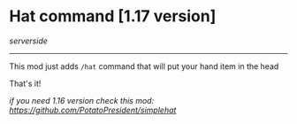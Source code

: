 # Hat command [1.17 version]
_serverside_
____
This mod just adds `/hat` command that will put your hand item in the head

That's it!

_if you need 1.16 version check this mod: https://github.com/PotatoPresident/simplehat_
